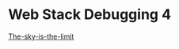 # Web Stack Debugging 4

[The-sky-is-the-limit](https://s3.amazonaws.com/alx-intranet.hbtn.io/uploads/medias/2018/9/c7d1ed0a2e10d1b4e9b3.jpg?X-Amz-Algorithm=AWS4-HMAC-SHA256&X-Amz-Credential=AKIARDDGGGOUSBVO6H7D%2F20220502%2Fus-east-1%2Fs3%2Faws4_request&X-Amz-Date=20220502T075452Z&X-Amz-Expires=86400&X-Amz-SignedHeaders=host&X-Amz-Signature=db82895875c8b2755af8b21c59fbce58d058fc2e087be71ca8bfeafdcfd46afb)
